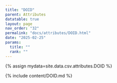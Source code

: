 ```yaml
---
title: "DOID"
parent: Attributes
datatable: true
layout: page
nav_order: "32"
permalink: "docs/attributes/DOID.html"
date: "2025-02-25"
params:
  title: ""
  rank: ""
---
```

{% assign mydata=site.data.csv.attributes.DOID %} 

{% include content/DOID.md %}
